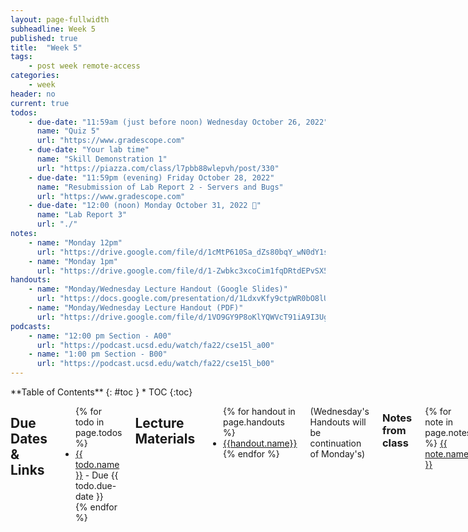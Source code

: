 ```yaml
---
layout: page-fullwidth
subheadline: Week 5
published: true
title:  "Week 5"
tags:
    - post week remote-access
categories:
    - week
header: no
current: true
todos:
    - due-date: "11:59am (just before noon) Wednesday October 26, 2022"
      name: "Quiz 5"
      url: "https://www.gradescope.com"
    - due-date: "Your lab time"
      name: "Skill Demonstration 1"
      url: "https://piazza.com/class/l7pbb88wlepvh/post/330"
    - due-date: "11:59pm (evening) Friday October 28, 2022"
      name: "Resubmission of Lab Report 2 - Servers and Bugs"
      url: "https://www.gradescope.com"
    - due-date: "12:00 (noon) Monday October 31, 2022 🎃"
      name: "Lab Report 3"
      url: "./"
notes:
    - name: "Monday 12pm"
      url: "https://drive.google.com/file/d/1cMtP610Sa_dZs80bqY_wN0dY1snqfxeu"
    - name: "Monday 1pm"
      url: "https://drive.google.com/file/d/1-Zwbkc3xcoCim1fqDRtdEPvSX5V9e-fa"
handouts:
    - name: "Monday/Wednesday Lecture Handout (Google Slides)"
      url: "https://docs.google.com/presentation/d/1LdxvKfy9ctpWR0bO8lUUGQA6viFIkyvsXKloj26g7GI/edit?usp=sharing"
    - name: "Monday/Wednesday Lecture Handout (PDF)"
      url: "https://drive.google.com/file/d/1VO9GY9P8oKlYQWVcT91iA9I3UgOR8LhF/view?usp=sharing"
podcasts:
    - name: "12:00 pm Section - A00"
      url: "https://podcast.ucsd.edu/watch/fa22/cse15l_a00"
    - name: "1:00 pm Section - B00"
      url: "https://podcast.ucsd.edu/watch/fa22/cse15l_b00"
---
```


<div class="row">
<div class="medium-4 medium-push-8 columns" markdown="1">
<div class="panel radius fixed-toc"  data-options="sticky_on:large" markdown="1">
**Table of Contents**
{: #toc }
*  TOC
{:toc}
</div>
</div><!-- /.medium-4.columns -->

<div class="medium-8 medium-pull-4 columns" markdown="1">

## Due Dates & Links
<ul>
{% for todo in page.todos %}
<li><a href="{{ todo.url }}">{{ todo.name }}</a> - Due {{ todo.due-date }}</li>
{% endfor %}
</ul>

## Lecture Materials
<ul>
{% for handout in page.handouts %}
<li><a href="{{handout.url}}">{{handout.name}}</a></li>
{% endfor %}
</ul>

(Wednesday's Handouts will be continuation of Monday's)

### Notes from class
{% for note in page.notes %}
<a href="{{ note.url }}">{{ note.name }}</a>
<iframe src="{{ note.url }}/preview" width="640" height="480" allow="autoplay"></iframe>
{% endfor %}

### Links to Podcast
**Note:** Links will require you to log in as a UCSD student
<ul>
{% for link in page.podcasts %} 
<li><a href="{{link.url}}">{{link.name}}</a></li>
{% endfor %}
</ul>

No lab tasks, Skill Demos are this week!

## Week 5 Lab Report {#week5-lab-report}

You'll write this report as a Github Pages page, then print that page to PDF and
upload to Gradescope.

### Researching Commands

Consider the commands `less`, `find`, and `grep`. Choose one. Online, find 3
interesting _command-line options_ or alternate ways to use the command you
chose. For example, we saw the `-name` option for `find` in class. For each of
those options, give 3 examples of using it on files and directories from
`./technical`. Show each example as a code block that shows the command and its
output, and write a sentence or two about what it's doing and why it's useful.

That makes **9** total examples, three each for three different command-line
options. Many commands like these have pretty sophisticated behavior possible
– it can take years to be exposed to and learn all of the possible tricks and
inner workings.

To find information about the commands, a simple Web search like “find
command-line options” will probably give decent results. There is also a
built-in command on many systems called `man` (short for “manual”) that displays
information about commands; you can use `man grep`, for example, to see a long
listing of information about how `grep` works.

